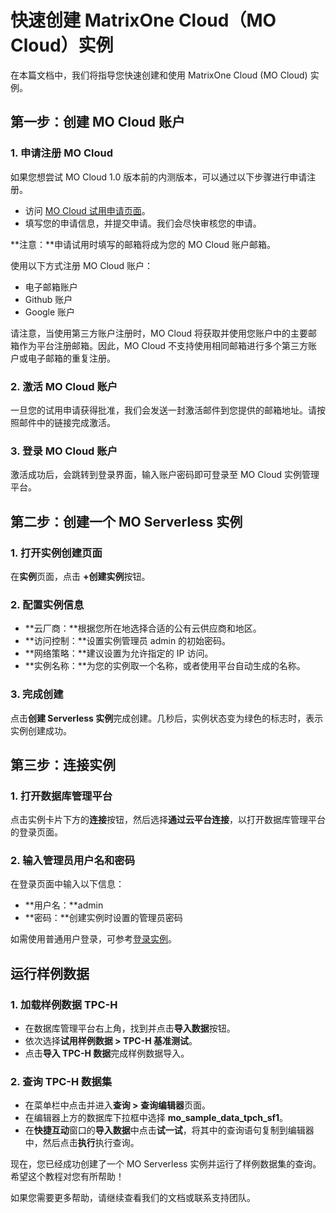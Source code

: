 # 快速创建 MatrixOne Cloud（MO Cloud）实例

在本篇文档中，我们将指导您快速创建和使用 MatrixOne Cloud (MO Cloud) 实例。

## 第一步：创建 MO Cloud 账户

### 1. 申请注册 MO Cloud

如果您想尝试 MO Cloud 1.0 版本前的内测版本，可以通过以下步骤进行申请注册。

- 访问 [MO Cloud 试用申请页面](https://www.matrixorigin.cn/moc-trial)。
- 填写您的申请信息，并提交申请。我们会尽快审核您的申请。

**注意：**申请试用时填写的邮箱将成为您的 MO Cloud 账户邮箱。

使用以下方式注册 MO Cloud 账户：

- 电子邮箱账户
- Github 账户
- Google 账户

请注意，当使用第三方账户注册时，MO Cloud 将获取并使用您账户中的主要邮箱作为平台注册邮箱。因此，MO Cloud 不支持使用相同邮箱进行多个第三方账户或电子邮箱的重复注册。

### 2. 激活 MO Cloud 账户

一旦您的试用申请获得批准，我们会发送一封激活邮件到您提供的邮箱地址。请按照邮件中的链接完成激活。

### 3. 登录 MO Cloud 账户

激活成功后，会跳转到登录界面，输入账户密码即可登录至 MO Cloud 实例管理平台。

## 第二步：创建一个 MO Serverless 实例

### 1. 打开实例创建页面

在**实例**页面，点击 **+创建实例**按钮。

### 2. 配置实例信息

- **云厂商：**根据您所在地选择合适的公有云供应商和地区。
- **访问控制：**设置实例管理员 admin 的初始密码。
- **网络策略：**建议设置为允许指定的 IP 访问。
- **实例名称：**为您的实例取一个名称，或者使用平台自动生成的名称。

### 3. 完成创建

点击**创建 Serverless 实例**完成创建。几秒后，实例状态变为绿色的标志时，表示实例创建成功。

## 第三步：连接实例

### 1. 打开数据库管理平台

点击实例卡片下方的**连接**按钮，然后选择**通过云平台连接**，以打开数据库管理平台的登录页面。

### 2. 输入管理员用户名和密码

在登录页面中输入以下信息：

- **用户名：**admin
- **密码：**创建实例时设置的管理员密码

如需使用普通用户登录，可参考[登录实例](../Instance-Mgmt/login-instance.md)。

## 运行样例数据

### 1. 加载样例数据 TPC-H

- 在数据库管理平台右上角，找到并点击**导入数据**按钮。
- 依次选择**试用样例数据 > TPC-H 基准测试**。
- 点击**导入 TPC-H 数据**完成样例数据导入。

### 2. 查询 TPC-H 数据集

- 在菜单栏中点击并进入**查询 > 查询编辑器**页面。
- 在编辑器上方的数据库下拉框中选择 **mo_sample_data_tpch_sf1**。
- 在**快捷互动**窗口的**导入数据**中点击**试一试**，将其中的查询语句复制到编辑器中，然后点击**执行**执行查询。

现在，您已经成功创建了一个 MO Serverless 实例并运行了样例数据集的查询。希望这个教程对您有所帮助！

如果您需要更多帮助，请继续查看我们的文档或联系支持团队。
